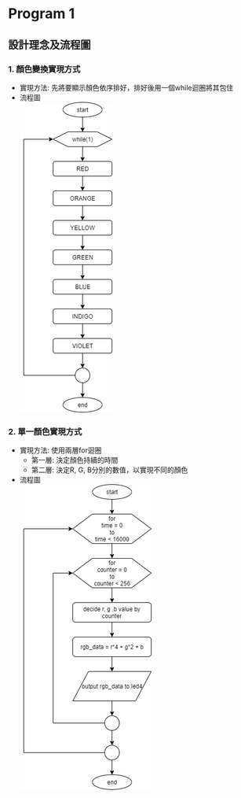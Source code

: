 # Program 1
## 設計理念及流程圖
### 1. 顏色變換實現方式
* 實現方法: 先將要顯示顏色依序排好，排好後用一個while迴圈將其包住
* 流程圖<br/>
![images](https://github.com/FPGAGROUP2/2019_FPGA_Design_Group2/blob/master/Lab03/Program1/images/color_change.png)
### 2. 單一顏色實現方式
* 實現方法: 使用兩層for迴圈
  * 第一層: 決定顏色持續的時間
  * 第二層: 決定R, G, B分別的數值，以實現不同的顏色
* 流程圖<br/>
![images](https://github.com/FPGAGROUP2/2019_FPGA_Design_Group2/blob/master/Lab03/Program1/images/single_color.png)
